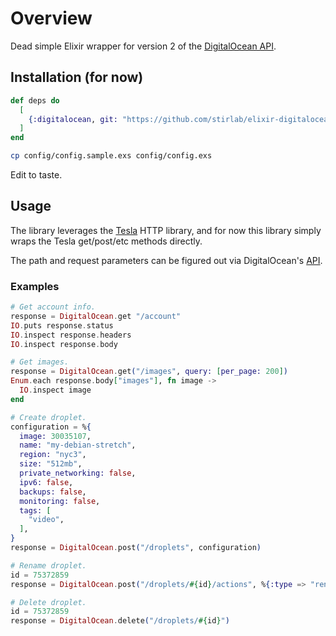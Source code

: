 # Overview

Dead simple Elixir wrapper for version 2 of the
[DigitalOcean API](https://developers.digitalocean.com/documentation/v2).

## Installation (for now)


```elixir
def deps do
  [
    {:digitalocean, git: "https://github.com/stirlab/elixir-digitalocean.git"},
  ]
end
```

```sh
cp config/config.sample.exs config/config.exs
```

Edit to taste.

## Usage

The library leverages the [Tesla](https://github.com/teamon/tesla) HTTP
library, and for now this library simply wraps the Tesla get/post/etc methods
directly.

The path and request parameters can be figured out via DigitalOcean's
[API](https://developers.digitalocean.com/documentation/v2).

### Examples

```elixir
# Get account info.
response = DigitalOcean.get "/account"
IO.puts response.status
IO.inspect response.headers
IO.inspect response.body

# Get images.
response = DigitalOcean.get("/images", query: [per_page: 200])
Enum.each response.body["images"], fn image ->
  IO.inspect image
end

# Create droplet.
configuration = %{
  image: 30035107,
  name: "my-debian-stretch",
  region: "nyc3",
  size: "512mb",
  private_networking: false,
  ipv6: false,
  backups: false,
  monitoring: false,
  tags: [
    "video",
  ],
}
response = DigitalOcean.post("/droplets", configuration)

# Rename droplet.
id = 75372859
response = DigitalOcean.post("/droplets/#{id}/actions", %{:type => "rename", :name => "updated-debian-stretch"})

# Delete droplet.
id = 75372859
response = DigitalOcean.delete("/droplets/#{id}")

```
